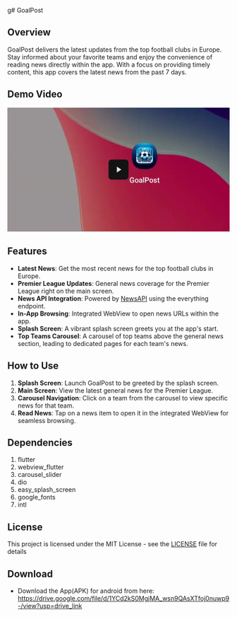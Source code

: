 g# GoalPost

## Overview
GoalPost delivers the latest updates from the top football clubs in Europe. Stay informed about your favorite teams and enjoy the convenience of reading news directly within the app. With a focus on providing timely content, this app covers the latest news from the past 7 days.

## Demo Video

[![Demo Video](https://raw.githubusercontent.com/YousefBahgat/GoalPost/refs/heads/master/Video-thumbnail.png)](https://drive.google.com/file/d/1Bl4hDb4jRFJLfWD2--aTja-ZEBoctR29/view?usp=sharing)

## Features
- **Latest News**: Get the most recent news for the top football clubs in Europe.
- **Premier League Updates**: General news coverage for the Premier League right on the main screen.
- **News API Integration**: Powered by [NewsAPI](https://newsapi.org/) using the everything endpoint.
- **In-App Browsing**: Integrated WebView to open news URLs within the app.
- **Splash Screen**: A vibrant splash screen greets you at the app's start.
- **Top Teams Carousel**: A carousel of top teams above the general news section, leading to dedicated pages for each team's news.

## How to Use
1. **Splash Screen**: Launch GoalPost to be greeted by the splash screen.
2. **Main Screen**: View the latest general news for the Premier League.
3. **Carousel Navigation**: Click on a team from the carousel to view specific news for that team.
4. **Read News**: Tap on a news item to open it in the integrated WebView for seamless browsing.

## Dependencies
1. flutter
2. webview_flutter
3. carousel_slider
4. dio
5. easy_splash_screen
6. google_fonts
7. intl

## License

This project is licensed under the MIT License - see the [LICENSE](LICENSE) file for details
   
## Download 
- Download the App(APK) for android from here: https://drive.google.com/file/d/1YCd2kS0MgjMA_wsn9QAsXTfoj0nuwp9-/view?usp=drive_link




